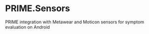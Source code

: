 # PRIME.Sensors
PRIME integration with Metawear and Moticon sensors for symptom evaluation on Android
